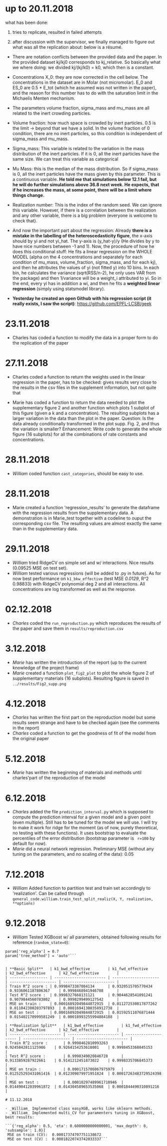 # up to 20.11.2018
what has been done:
1. tries to replicate, resulted in failed attempts


2. after discussion with the supervisor, we finally managed to figure out what was all the replication about: below is a résumé.

  - There are notation conflicts between the provided data and the paper. In the provided dataset kj/kj0 corresponds to kj_relative. So basically what we where doing: we divided kj/(kj/k0) = k0,
 which then is a constant.

  - Concentrations X_0: they are now corrected in the cell below. The concentrations in the dataset are in Molar (not micromolar). E_0 and ES_0 are 0.5 * E_tot (which he assumed was not written
 in the paper), and the reason for this number has to do with the saturation limit in the Michaelis Menten mechanism.

  - The parameters volume fraction, sigma_mass and mu_mass are all related to the inert crowding particles.

  - Volume fraction: how much space is crowded by inert particles. 0.5 is the limit -> beyond that we have a solid. In the volume fraction of 0 condition, there are no inert particles, so this condition
 is independent of sigma_mass and mu_mass.

  - Sigma_mass: This variable is related to the variation in the mass distribution of the inert particles. If it is 0, all the inert particles have the same size. We can treat this variable as categorical

  - Mu Mass: this is the median of the mass distribution. So if sigma_mass is 0, all the inert particles have the mass given by this parameter. This is a continuous variable. **He told me that simulations
 below 12.1 fail, but he will do further simulations above 36.8 next week. He expects, that if he increases the mass, at some point, there will be a limit where things change.**

  - Realization number: This is the index of the random seed. We can ignore this variable. However, if there is a correlation between the realization and any other variable, there is a big problem
 (everyone is welcome to check that).

  - And now the important part about the regression: Already **there is a mistake in the labelling of the heteroscedasticity figure**, the x-axis should by yi and not yi_hat.
 The y-axis is (y_hat-y)/y (He divides by y to have nice numbers between -1 and 1). Now, the procedure of how he does this conditional stuff: He fits a linear regression on the WHOLE MODEL
(alpha on the 4 concentrations and separately for each condition of mu_mass, volume_fraction, sigma_mass, and for each kj), and then he attributes the values of yi (not fitted y) into 10 bins.
 In each bin, he calculates the variance (sqrt(RSS/n-2), he only uses VAR from the package) and then 1/variance will be a weight_i attributed to yi. So in the end, every yi has in addition a wi,
 and then he fits a **weighted linear regression** (simply using statsmodel library).

  - **Yesterday he created an open Github with his regression script (it really exists, I saw the script)**:  https://github.com/EPFL-LCSB/geek

# 23.11.2018

- Charles has coded a function to modify the data in a proper form to do the replication of the paper

# 27.11.2018
- Charles coded a function to return the weights used in the linear regression in the paper, has to be checked: gives results very close to the results in the csv files in the supplement information, but not quite that

- Marie has coded a function to return the data needed to plot the supplementary figure 2 and another function which plots 1 subplot of this figure (given a k and a concentration). The resulting subplots has a larger variation in the data than the plot in the paper.
Question: Is the data already conditionally transformed in the plot supp. Fig. 2, and thus the variation is smaller?
Enhancement: Write code to generate the whole figure (16 subplots) for all the combinations of rate constants and concentrations.

# 28.11.2018

- _William_ coded function `cast_categories`, should be easy to use.

# 28.11.2018
- Marie created a function 'regression_results' to generate the dataframe with the regression results from the supplementary data. A demonstration is in Marie_test together with a codeline to ouput the corresponding csv file.
The resulting values are almost exactly the same than in the supplementary data.

# 29.11.2018

- _William_ tried RidgeCV on simple set and w/ interactions. Nice results (0.09525 MSE on test set).
- _William_ tested various regressions (will be added to .py in future). As for now best performance on `k1_bkw_effective` (test MSE *0.0129*, R\^2 0.98833) with RidgeCV polynomial deg 2 and all interactions. All concentrations are log transformed as well as the response.

# 02.12.2018

- _Charles_ coded the `run_reproduction.py` which reproduces the results of the paper and save them in `results/reproduction.csv`

# 3.12.2018

- _Marie_ has written the introduction of the report (up to the current knowledge of the project frame)
- _Marie_ created a function `plot_fig2_plot` to plot the whole figure 2 of supplementary materials (16 subplots). Resulting figure is saved in `../results/Fig2_supp.png`

# 4.12.2018

- _Charles_ has written the first part on the reproduction model but some results seem strange and have to be checked again (see the comments in the report)
- _Charles_ coded a function to get the goodness of fit of the model from the original paper

# 5.12.2018
- _Marie_ has written the beginning of materials and methods until charles'part of the reproduction of the model


# 6.12.2018

- _Charles_ added the file `prediction_interval.py` which is supposed to compute the prediction interval for a given model and a given point (even multiple). Still has to be tuned for the model we will use. I will try to make it work for ridge for the moment (as of now, purely theoretical, no testing with these functions). It uses bootstrap to evaluate the percentiles of the error distribution (bootstrap parameter is ` r=100` by default for now).
- _Marie_ did a neural network regression. Preliminary MSE (without any tuning on the parameters, and no scaling of the data): 0.05

# 7.12.2018

- _William_ Added function to partition test and train set accordingly to 'realization'. Can be called through `general_code.william.train_test_split_realiz(X, Y, realization, **options)`

# 9.12.2018

- _William_ Tested XGBoost w/ all parameters, obtained following results for reference (`random_state=0`):

```param = {'max_depth': 10, 'eta': 1, 'silent': 1, 'subsample': 0.8}
param['reg_alpha'] = 0.7
param['tree_method'] = 'auto'```


| **Basic Split**   | k1_bwd_effective        | k1_fwd_effective      | k2_bwd_effective      | k2_fwd_effective        |
| ----------------- | ----------------------- | --------------------- | --------------------- | ----------------------- |
| Train R^2 score : | 0.9998473387084134      | 0.9320515705770434    | 0.9336061187806367    | 0.9998468941946708      |
| Test R^2 score :  | 0.9998327668131121      | 0.9044628541091241    | 0.9079844560783802    | 0.9998299499127542      |
| MSE on train :    | 0.00016892049844872915  | 0.011272530817877262  | 0.011042300203797893  | 0.00016941300358912738  |
| MSE on test :     | 0.00016892049844872915  | 0.01592511076871444   | 0.015402170999581249  | 0.00018993255994884188  |

| **Realization Split**   | k1_bwd_effective        | k1_fwd_effective      | k2_bwd_effective      | k2_fwd_effective        |
| ----------------------- | ----------------------- | --------------------- | --------------------- | ----------------------- |
| Train R^2 score :       | 0.9998462810993263      | 0.9245842811125986    | 0.9264154253618001    | 0.9998453360845153      |
| Test R^2 score :        | 0.9998349020846728      | 0.9133859287922661    | 0.9141212451873022    | 0.9998335706845373      |
| MSE on train :          | 0.0001715786067975979   | 0.012525293431061416  | 0.012309879971951824  | 0.00017263483729524398  |
| MSE on test :           | 0.00018297489961710946  | 0.014490412039961872  | 0.014304589653535068  | 0.0001844490310891216   |

# 11.12.2018

- _William_ Implemented class easyXGB, works like sklearn methods.
- _William_ Implemented multi_CV for paramenters tuning in XGBoost, best results:

```{'reg_alpha': 0.5, 'eta': 0.6000000000000001, 'max_depth': 8, 'subsample': 1.0}]
 MSE on train (CV):  0.00017374707751138672
 MSE on test (CV) :  0.00018220743742033337```
